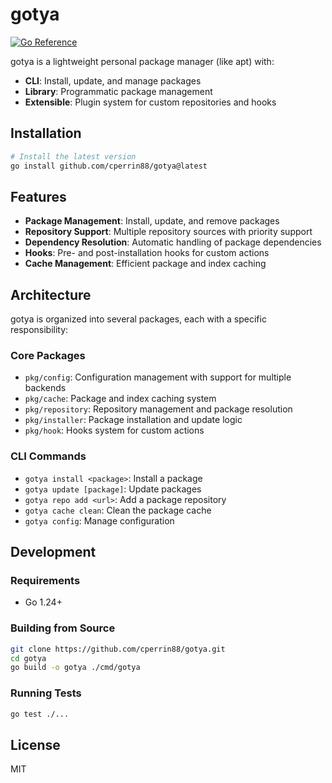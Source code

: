 # gotya

[![Go Reference](https://pkg.go.dev/badge/github.com/cperrin88/gotya.svg)](https://pkg.go.dev/github.com/cperrin88/gotya)

gotya is a lightweight personal package manager (like apt) with:
- **CLI**: Install, update, and manage packages
- **Library**: Programmatic package management
- **Extensible**: Plugin system for custom repositories and hooks

## Installation

```bash
# Install the latest version
go install github.com/cperrin88/gotya@latest
```

## Features

- **Package Management**: Install, update, and remove packages
- **Repository Support**: Multiple repository sources with priority support
- **Dependency Resolution**: Automatic handling of package dependencies
- **Hooks**: Pre- and post-installation hooks for custom actions
- **Cache Management**: Efficient package and index caching

## Architecture

gotya is organized into several packages, each with a specific responsibility:

### Core Packages

- `pkg/config`: Configuration management with support for multiple backends
- `pkg/cache`: Package and index caching system
- `pkg/repository`: Repository management and package resolution
- `pkg/installer`: Package installation and update logic
- `pkg/hook`: Hooks system for custom actions

### CLI Commands

- `gotya install <package>`: Install a package
- `gotya update [package]`: Update packages
- `gotya repo add <url>`: Add a package repository
- `gotya cache clean`: Clean the package cache
- `gotya config`: Manage configuration

## Development

### Requirements

- Go 1.24+

### Building from Source

```bash
git clone https://github.com/cperrin88/gotya.git
cd gotya
go build -o gotya ./cmd/gotya
```

### Running Tests

```bash
go test ./...
```

## License

MIT
